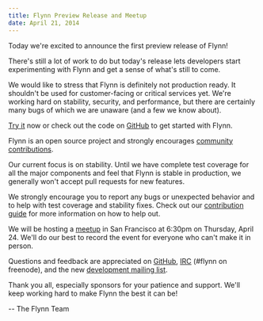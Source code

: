 ```yaml
---
title: Flynn Preview Release and Meetup
date: April 21, 2014
---
```


Today we're excited to announce the first preview release of Flynn!

There's still a lot of work to do but today's release lets developers start experimenting with Flynn and get a sense of what's still to come.

We would like to stress that Flynn is definitely not production ready. It shouldn't be used for customer-facing or critical services yet. We're working hard on stability, security, and performance, but there are certainly many bugs of which we are unaware (and a few we know about).

[Try it](https://flynn.cupcake.io) now or check out the code on [GitHub](https://github.com/flynn/flynn) to get started with Flynn.

Flynn is an open source project and strongly encourages [community contributions](https://flynn.io/docs/contributing).

Our current focus is on stability. Until we have complete test coverage for all the major components and feel that Flynn is stable in production, we generally won't accept pull requests for new features.

We strongly encourage you to report any bugs or unexpected behavior and to help with test coverage and stability fixes. Check out our [contribution guide](https://flynn.io/docs/contributing) for more information on how to help out.

We will be hosting a [meetup](http://flynn-april-sf.eventbrite.com/) in San Francisco at 6:30pm on Thursday, April 24. We'll do our best to record the event for everyone who can't make it in person.

Questions and feedback are appreciated on [GitHub](https://github.com/flynn/flynn/issues), [IRC](irc://irc.freenode.net/flynn) (#flynn on freenode), and the new [development mailing list](mailto:flynn@librelist.com).

Thank you all, especially sponsors for your patience and support. We'll keep working hard to make Flynn the best it can be!

-- The Flynn Team

